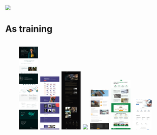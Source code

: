 <p align="left">
  <a href="https://skillicons.dev">
    <img src="https://skillicons.dev/icons?i=html,css,js,react,figma,ps,cpp" />
  </a>
</p>

<h1 style="font-size: 30">As training<h1>
<p align="center">
  <img src="https://github.com/rosh1ajin/rosh1ajin/blob/main/recediviz1.png" width="12%"/>
  <img src="https://github.com/rosh1ajin/rosh1ajin/blob/main/sneakshop.png" width="12%"/>
  <img src="https://github.com/rosh1ajin/rosh1ajin/blob/main/game.png" width="12%"/> 
  <img src="https://github.com/rosh1ajin/rosh1ajin/blob/main/lago.png" width="12%"/> 
  <img src="https://github.com/rosh1ajin/rosh1ajin/blob/main/evkl.png" width="12%"/> 
  <img src="https://github.com/rosh1ajin/rosh1ajin/blob/main/part.png" width="12%"/> 
  <img src="https://github.com/rosh1ajin/rosh1ajin/blob/main/lion.png" width="12%"/>
</p>
